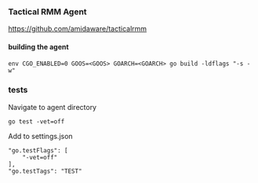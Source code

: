 ### Tactical RMM Agent
https://github.com/amidaware/tacticalrmm

#### building the agent
```
env CGO_ENABLED=0 GOOS=<GOOS> GOARCH=<GOARCH> go build -ldflags "-s -w"
```

### tests
Navigate to agent directory
```
go test -vet=off
```

Add to settings.json
```
"go.testFlags": [
    "-vet=off"
],
"go.testTags": "TEST"
```